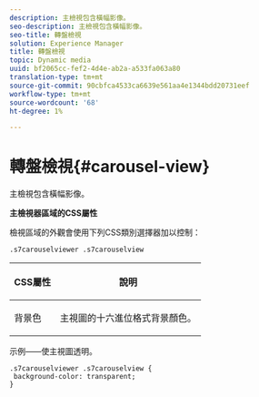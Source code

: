 ```yaml
---
description: 主檢視包含橫幅影像。
seo-description: 主檢視包含橫幅影像。
seo-title: 轉盤檢視
solution: Experience Manager
title: 轉盤檢視
topic: Dynamic media
uuid: bf2065cc-fef2-4d4e-ab2a-a533fa063a80
translation-type: tm+mt
source-git-commit: 90cbfca4533ca6639e561aa4e1344bdd20731eef
workflow-type: tm+mt
source-wordcount: '68'
ht-degree: 1%

---
```



# 轉盤檢視{#carousel-view}

主檢視包含橫幅影像。

<!--<a id="section_061E550C1C1D4DB2BD663A898895B38C"></a>-->

**主檢視器區域的CSS屬性**

檢視區域的外觀會使用下列CSS類別選擇器加以控制：

```
.s7carouselviewer .s7carouselview
```

<table id="table_94EE3F5BBE4547C0B4943471CEE7EDE4"> 
 <thead> 
  <tr> 
   <th colname="col1" class="entry"> <p> CSS屬性 </p> </th> 
   <th colname="col2" class="entry"> <p>說明 </p> </th> 
  </tr> 
 </thead>
 <tbody> 
  <tr> 
   <td colname="col1"> <p> <span class="codeph"> 背景色  </span> </p> </td> 
   <td colname="col2"> <p> 主視圖的十六進位格式背景顏色。 </p> </td> 
  </tr> 
 </tbody> 
</table>

示例——使主視圖透明。

```
.s7carouselviewer .s7carouselview { 
 background-color: transparent; 
}
```

